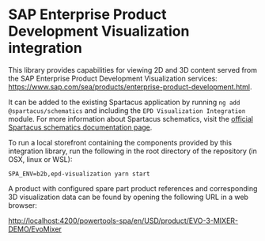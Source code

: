 # SAP Enterprise Product Development Visualization integration

This library provides capabilities for viewing 2D and 3D content served from the SAP Enterprise Product Development Visualization services:
<https://www.sap.com/sea/products/enterprise-product-development.html>.

It can be added to the existing Spartacus application by running `ng add @spartacus/schematics` and including the `EPD Visualization Integration` module. For more information about Spartacus schematics, visit the [official Spartacus schematics documentation page](https://sap.github.io/spartacus-docs/schematics/).

To run a local storefront containing the components provided by this integration library, run the following in
the root directory of the repository (in OSX, linux or WSL):

`SPA_ENV=b2b,epd-visualization yarn start`

A product with configured spare part product references and corresponding 3D visualization data can be found by opening
the following URL in a web browser:

<http://localhost:4200/powertools-spa/en/USD/product/EVO-3-MIXER-DEMO/EvoMixer>

